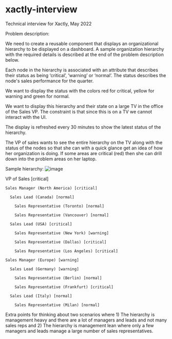 # xactly-interview
Technical interview for Xactly, May 2022


Problem description:

We need to create a reusable component that displays an organizational hierarchy to be displayed on a dashboard. A sample organization hierarchy with the required details is described at the end of the problem description below.

Each node in the hierarchy is associated with an attribute that describes their status as being ‘critical’, ‘warning’ or ‘normal’. The status describes the node's sales performance for the quarter.

We want to display the status with the colors red for critical, yellow for warning and green for normal.

We want to display this hierarchy and their state on a large TV in the office of the Sales VP. The constraint is that since this is on a TV we cannot interact with the UI.

The display is refreshed every 30 minutes to show the latest status of the hierarchy.

The VP of sales wants to see the entire hierarchy on the TV along with the status of the nodes so that she can with a quick glance get an idea of how her organization is doing. If some areas are critical (red) then she can drill down into the problem areas on her laptop.

Sample hierarchy:
![image](https://user-images.githubusercontent.com/59987065/168410388-01e1c754-5e96-4097-a1ac-3bdbfd797f39.png)

  VP of Sales [critical]

    Sales Manager (North America) [critical]

      Sales Lead (Canada) [normal]

        Sales Representative (Toronto) [normal]

        Sales Representative (Vancouver) [normal]

      Sales Lead (USA) [critical]

        Sales Representative (New York) [warning]

        Sales Representative (Dallas) [critical]

        Sales Representative (Los Angeles) [critical]

    Sales Manager (Europe) [warning]

      Sales Lead (Germany) [warning]

        Sales Representative (Berlin) [normal]

        Sales Representative (Frankfurt) [critical]

      Sales Lead (Italy) [normal]

        Sales Representative (Milan) [normal]


Extra points for thinking about two scenarios where 1) The hierarchy is management heavy and there are a lot of managers and leads and not many sales reps and 2) The hierarchy is management lean where only a few managers and leads manage a large number of sales representatives.
